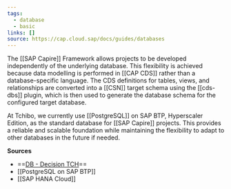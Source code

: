```yaml
---
tags:
  - database
  - basic
links: []
source: https://cap.cloud.sap/docs/guides/databases
---
```

The [[SAP Capire]] Framework allows projects to be developed independently of the underlying database. This flexibility is achieved because data modelling is performed in [[CAP CDS]] rather than a database-specific language. The CDS definitions for tables, views, and relationships are converted into a [[CSN]] target schema using the [[cds-dbs]] plugin, which is then used to generate the database schema for the configured target database.

At Tchibo, we currently use [[PostgreSQL]] on SAP BTP, Hyperscaler Edition, as the standard database for [[SAP Capire]] projects. This provides a reliable and scalable foundation while maintaining the flexibility to adapt to other databases in the future if needed.

**Sources**
- ==[DB - Decision TCH](https://wiki.tchibo-intranet.de/x/VoJtNw)==
- [[PostgreSQL on SAP BTP]]
- [[SAP HANA Cloud]]